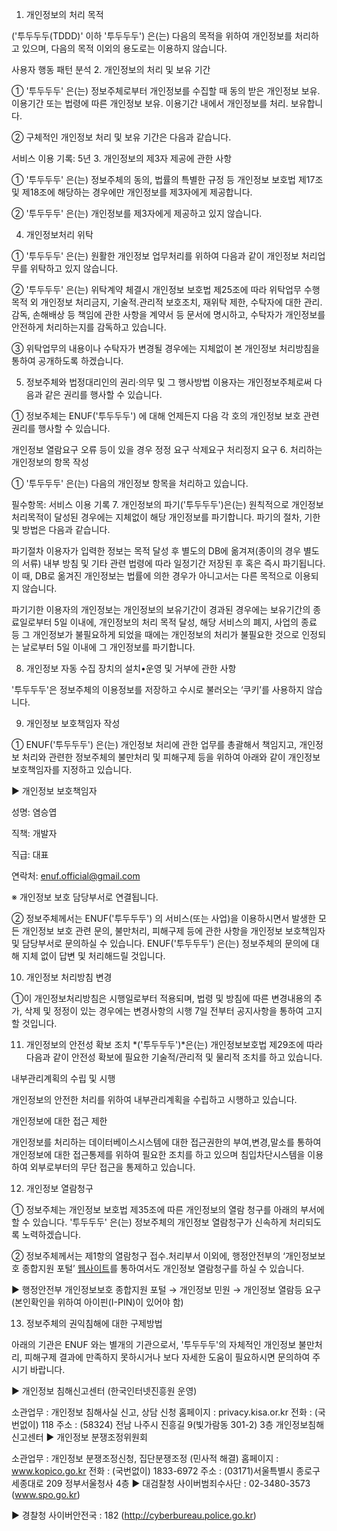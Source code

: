 1. 개인정보의 처리 목적

('투두두두(TDDD)' 이하 '투두두두') 은(는) 다음의 목적을 위하여 개인정보를 처리하고 있으며, 다음의 목적 이외의 용도로는 이용하지 않습니다.

사용자 행동 패턴 분석
2. 개인정보의 처리 및 보유 기간

① '투두두두' 은(는) 정보주체로부터 개인정보를 수집할 때 동의 받은 개인정보 보유․ 이용기간 또는 법령에 따른 개인정보 보유․ 이용기간 내에서 개인정보를 처리․ 보유합니다.

② 구체적인 개인정보 처리 및 보유 기간은 다음과 같습니다.

서비스 이용 기록: 5년
3. 개인정보의 제3자 제공에 관한 사항

① '투두두두' 은(는) 정보주체의 동의, 법률의 특별한 규정 등 개인정보 보호법 제17조 및 제18조에 해당하는 경우에만 개인정보를 제3자에게 제공합니다.

② '투두두두' 은(는) 개인정보를 제3자에게 제공하고 있지 않습니다.

4. 개인정보처리 위탁

① '투두두두' 은(는) 원활한 개인정보 업무처리를 위하여 다음과 같이 개인정보 처리업무를 위탁하고 있지 않습니다.

② '투두두두' 은(는) 위탁계약 체결시 개인정보 보호법 제25조에 따라 위탁업무 수행목적 외 개인정보 처리금지, 기술적․관리적 보호조치, 재위탁 제한, 수탁자에 대한 관리․감독, 손해배상 등 책임에 관한 사항을 계약서 등 문서에 명시하고, 수탁자가 개인정보를 안전하게 처리하는지를 감독하고 있습니다.

③ 위탁업무의 내용이나 수탁자가 변경될 경우에는 지체없이 본 개인정보 처리방침을 통하여 공개하도록 하겠습니다.

5. 정보주체와 법정대리인의 권리·의무 및 그 행사방법 이용자는 개인정보주체로써 다음과 같은 권리를 행사할 수 있습니다.

① 정보주체는 ENUF('투두두두') 에 대해 언제든지 다음 각 호의 개인정보 보호 관련 권리를 행사할 수 있습니다.

개인정보 열람요구
오류 등이 있을 경우 정정 요구
삭제요구
처리정지 요구
6. 처리하는 개인정보의 항목 작성

① '투두두두' 은(는) 다음의 개인정보 항목을 처리하고 있습니다.

필수항목: 서비스 이용 기록
7. 개인정보의 파기('투두두두')은(는) 원칙적으로 개인정보 처리목적이 달성된 경우에는 지체없이 해당 개인정보를 파기합니다. 파기의 절차, 기한 및 방법은 다음과 같습니다.

파기절차 이용자가 입력한 정보는 목적 달성 후 별도의 DB에 옮겨져(종이의 경우 별도의 서류) 내부 방침 및 기타 관련 법령에 따라 일정기간 저장된 후 혹은 즉시 파기됩니다. 이 때, DB로 옮겨진 개인정보는 법률에 의한 경우가 아니고서는 다른 목적으로 이용되지 않습니다.

파기기한 이용자의 개인정보는 개인정보의 보유기간이 경과된 경우에는 보유기간의 종료일로부터 5일 이내에, 개인정보의 처리 목적 달성, 해당 서비스의 폐지, 사업의 종료 등 그 개인정보가 불필요하게 되었을 때에는 개인정보의 처리가 불필요한 것으로 인정되는 날로부터 5일 이내에 그 개인정보를 파기합니다.

8. 개인정보 자동 수집 장치의 설치•운영 및 거부에 관한 사항

'투두두두'은 정보주체의 이용정보를 저장하고 수시로 불러오는 ‘쿠키’를 사용하지 않습니다.

9. 개인정보 보호책임자 작성

① ENUF('투두두두') 은(는) 개인정보 처리에 관한 업무를 총괄해서 책임지고, 개인정보 처리와 관련한 정보주체의 불만처리 및 피해구제 등을 위하여 아래와 같이 개인정보 보호책임자를 지정하고 있습니다.

▶ 개인정보 보호책임자

성명: 염승엽

직책: 개발자

직급: 대표

연락처: enuf.official@gmail.com

※ 개인정보 보호 담당부서로 연결됩니다.

② 정보주체께서는 ENUF('투두두두') 의 서비스(또는 사업)을 이용하시면서 발생한 모든 개인정보 보호 관련 문의, 불만처리, 피해구제 등에 관한 사항을 개인정보 보호책임자 및 담당부서로 문의하실 수 있습니다. ENUF('투두두두') 은(는) 정보주체의 문의에 대해 지체 없이 답변 및 처리해드릴 것입니다.

10. 개인정보 처리방침 변경

①이 개인정보처리방침은 시행일로부터 적용되며, 법령 및 방침에 따른 변경내용의 추가, 삭제 및 정정이 있는 경우에는 변경사항의 시행 7일 전부터 공지사항을 통하여 고지할 것입니다.

11. 개인정보의 안전성 확보 조치 *('투두두두')*은(는) 개인정보보호법 제29조에 따라 다음과 같이 안전성 확보에 필요한 기술적/관리적 및 물리적 조치를 하고 있습니다.

내부관리계획의 수립 및 시행

개인정보의 안전한 처리를 위하여 내부관리계획을 수립하고 시행하고 있습니다.

개인정보에 대한 접근 제한

개인정보를 처리하는 데이터베이스시스템에 대한 접근권한의 부여,변경,말소를 통하여 개인정보에 대한 접근통제를 위하여 필요한 조치를 하고 있으며 침입차단시스템을 이용하여 외부로부터의 무단 접근을 통제하고 있습니다.

12. 개인정보 열람청구

① 정보주체는 개인정보 보호법 제35조에 따른 개인정보의 열람 청구를 아래의 부서에 할 수 있습니다. '투두두두' 은(는) 정보주체의 개인정보 열람청구가 신속하게 처리되도록 노력하겠습니다.

② 정보주체께서는 제1항의 열람청구 접수․처리부서 이외에, 행정안전부의 ‘개인정보보호 종합지원 포털’ [웹사이트](www.privacy.go.kr)를 통하여서도 개인정보 열람청구를 하실 수 있습니다.

▶ 행정안전부 개인정보보호 종합지원 포털 → 개인정보 민원 → 개인정보 열람등 요구 (본인확인을 위하여 아이핀(I-PIN)이 있어야 함)

13. 정보주체의 권익침해에 대한 구제방법

아래의 기관은 ENUF 와는 별개의 기관으로서, '투두두두'의 자체적인 개인정보 불만처리, 피해구제 결과에 만족하지 못하시거나 보다 자세한 도움이 필요하시면 문의하여 주시기 바랍니다.

▶ 개인정보 침해신고센터 (한국인터넷진흥원 운영)

소관업무 : 개인정보 침해사실 신고, 상담 신청
홈페이지 : privacy.kisa.or.kr
전화 : (국번없이) 118
주소 : (58324) 전남 나주시 진흥길 9(빛가람동 301-2) 3층 개인정보침해신고센터
▶ 개인정보 분쟁조정위원회

소관업무 : 개인정보 분쟁조정신청, 집단분쟁조정 (민사적 해결)
홈페이지 : www.kopico.go.kr
전화 : (국번없이) 1833-6972
주소 : (03171)서울특별시 종로구 세종대로 209 정부서울청사 4층
▶ 대검찰청 사이버범죄수사단 : 02-3480-3573 (www.spo.go.kr)

▶ 경찰청 사이버안전국 : 182 (http://cyberbureau.police.go.kr)
